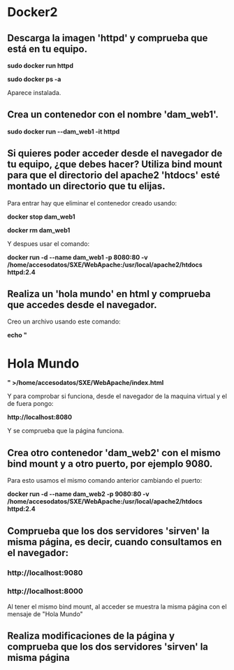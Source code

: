 # Docker2

## Descarga la imagen 'httpd' y comprueba que está en tu equipo.

**sudo docker run httpd**

**sudo docker ps -a**

Aparece instalada.

## Crea un contenedor con el nombre 'dam_web1'.

**sudo docker run --dam_web1 -it httpd**

## Si quieres poder acceder desde el navegador de tu equipo, ¿que debes hacer? Utiliza bind mount para que el directorio del apache2 'htdocs' esté montado un directorio que tu elijas.

Para entrar hay que eliminar el contenedor creado usando:

**docker stop dam_web1**

**docker rm dam_web1**

Y despues usar el comando:

**docker run -d --name dam_web1 -p 8080:80 -v /home/accesodatos/SXE/WebApache:/usr/local/apache2/htdocs httpd:2.4**

## Realiza un 'hola mundo' en html y comprueba que accedes desde el navegador. 

Creo un archivo usando este comando:

**echo "<html><body><h1>Hola Mundo</h1></body></html>" >/home/accesodatos/SXE/WebApache/index.html**

Y para comprobar si funciona, desde el navegador de la maquina virtual y el de fuera pongo:

**http://localhost:8080**

Y se comprueba que la página funciona.

## Crea otro contenedor 'dam_web2' con el mismo bind mount y a otro puerto, por ejemplo 9080.

Para esto usamos el mismo comando anterior cambiando el puerto:

**docker run -d --name dam_web2 -p 9080:80 -v /home/accesodatos/SXE/WebApache:/usr/local/apache2/htdocs httpd:2.4**

## Comprueba que los dos servidores 'sirven' la misma página, es decir, cuando consultamos en el navegador:

### http://localhost:9080 
### http://localhost:8000

Al tener el mismo bind mount, al acceder se muestra la misma página con el mensaje de "Hola Mundo"

## Realiza modificaciones de la página y comprueba que los dos servidores 'sirven' la misma página
